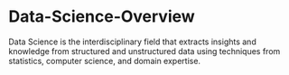# Data-Science-Overview

Data Science is the interdisciplinary field that extracts insights and knowledge from structured and unstructured data using techniques from statistics, computer science, and domain expertise.
